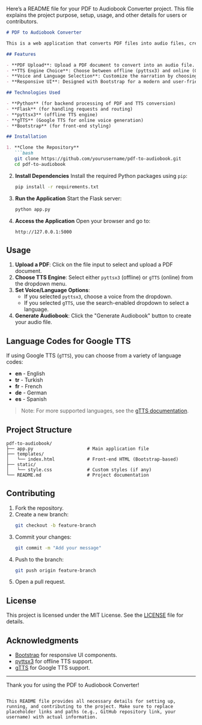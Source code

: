Here’s a README file for your PDF to Audiobook Converter project. This file explains the project purpose, setup, usage, and other details for users or contributors.

```markdown
# PDF to Audiobook Converter

This is a web application that converts PDF files into audio files, creating a personalized audiobook experience. Users can upload a PDF, choose a text-to-speech (TTS) engine (offline or online), and generate an audio version of the document. This application supports both offline (using `pyttsx3`) and online (using Google TTS - `gTTS`) TTS engines with multiple language options.

## Features

- **PDF Upload**: Upload a PDF document to convert into an audio file.
- **TTS Engine Choice**: Choose between offline (pyttsx3) and online (Google TTS - gTTS) TTS engines.
- **Voice and Language Selection**: Customize the narration by choosing different voices or language codes.
- **Responsive UI**: Designed with Bootstrap for a modern and user-friendly interface.

## Technologies Used

- **Python** (for backend processing of PDF and TTS conversion)
- **Flask** (for handling requests and routing)
- **pyttsx3** (offline TTS engine)
- **gTTS** (Google TTS for online voice generation)
- **Bootstrap** (for front-end styling)

## Installation

1. **Clone the Repository**
   ```bash
   git clone https://github.com/yourusername/pdf-to-audiobook.git
   cd pdf-to-audiobook
   ```

2. **Install Dependencies**
   Install the required Python packages using `pip`:
   ```bash
   pip install -r requirements.txt
   ```

3. **Run the Application**
   Start the Flask server:
   ```bash
   python app.py
   ```

4. **Access the Application**
   Open your browser and go to:
   ```
   http://127.0.0.1:5000
   ```

## Usage

1. **Upload a PDF**: Click on the file input to select and upload a PDF document.
2. **Choose TTS Engine**: Select either `pyttsx3` (offline) or `gTTS` (online) from the dropdown menu.
3. **Set Voice/Language Options**:
   - If you selected `pyttsx3`, choose a voice from the dropdown.
   - If you selected `gTTS`, use the search-enabled dropdown to select a language.
4. **Generate Audiobook**: Click the "Generate Audiobook" button to create your audio file.

## Language Codes for Google TTS

If using Google TTS (`gTTS`), you can choose from a variety of language codes:
- **en** - English
- **tr** - Turkish
- **fr** - French
- **de** - German
- **es** - Spanish

> Note: For more supported languages, see the [gTTS documentation](https://gtts.readthedocs.io/).

## Project Structure

```
pdf-to-audiobook/
├── app.py                    # Main application file
├── templates/
│   └── index.html            # Front-end HTML (Bootstrap-based)
├── static/
│   └── style.css             # Custom styles (if any)
└── README.md                 # Project documentation
```

## Contributing

1. Fork the repository.
2. Create a new branch:
   ```bash
   git checkout -b feature-branch
   ```
3. Commit your changes:
   ```bash
   git commit -m "Add your message"
   ```
4. Push to the branch:
   ```bash
   git push origin feature-branch
   ```
5. Open a pull request.

## License

This project is licensed under the MIT License. See the [LICENSE](LICENSE) file for details.

## Acknowledgments

- [Bootstrap](https://getbootstrap.com/) for responsive UI components.
- [pyttsx3](https://pypi.org/project/pyttsx3/) for offline TTS support.
- [gTTS](https://gtts.readthedocs.io/) for Google TTS support.

---

Thank you for using the PDF to Audiobook Converter!
```

This README file provides all necessary details for setting up, running, and contributing to the project. Make sure to replace placeholder links and paths (e.g., GitHub repository link, your username) with actual information.
